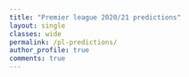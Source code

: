 ```yaml
---
title: "Premier league 2020/21 predictions"
layout: single
classes: wide
permalink: /pl-predictions/
author_profile: true
comments: true
---
```

